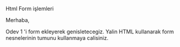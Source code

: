 Html Form işlemleri

Merhaba,

Odev 1 'i form ekleyerek genisletecegiz.
Yalin HTML kullanarak form nesnelerinin tumunu kullanmaya calisiniz.